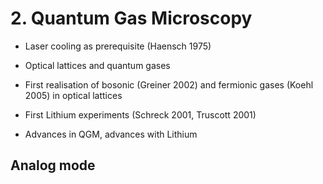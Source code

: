 # 2. Quantum Gas Microscopy

- Laser cooling as prerequisite (Haensch 1975)

- Optical lattices and quantum gases
- First realisation of bosonic (Greiner 2002) and fermionic gases (Koehl 2005) in optical lattices

- First Lithium experiments (Schreck 2001, Truscott 2001)
- Advances in QGM, advances with Lithium

## Analog mode
